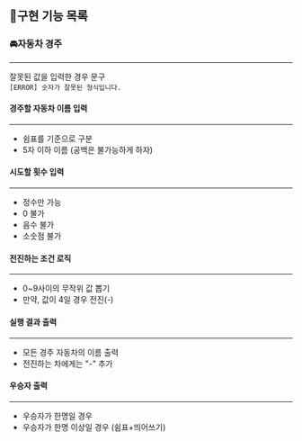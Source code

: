 ## 📍구현 기능 목록

### 🚘자동차 경주

---

잘못된 값을 입력한 경우 문구  
`[ERROR] 숫자가 잘못된 형식입니다.`

#### 경주할 자동차 이름 입력

---

- 쉼표를 기준으로 구분
- 5자 이하 이름 (공백은 불가능하게 하자)

#### 시도할 횟수 입력

---

- 정수만 가능
- 0 불가
- 음수 불가
- 소숫점 불가

#### 전진하는 조건 로직

---

- 0~9사이의 무작위 값 뽑기
- 만약, 값이 4일 경우 전진(-)

#### 실행 결과 출력

---

- 모든 경주 자동차의 이름 출력
- 전진하는 차에게는 "-" 추가

#### 우승자 출력

---

- 우승자가 한명일 경우
- 우승자가 한명 이상일 경우 (쉼표+띄어쓰기)
